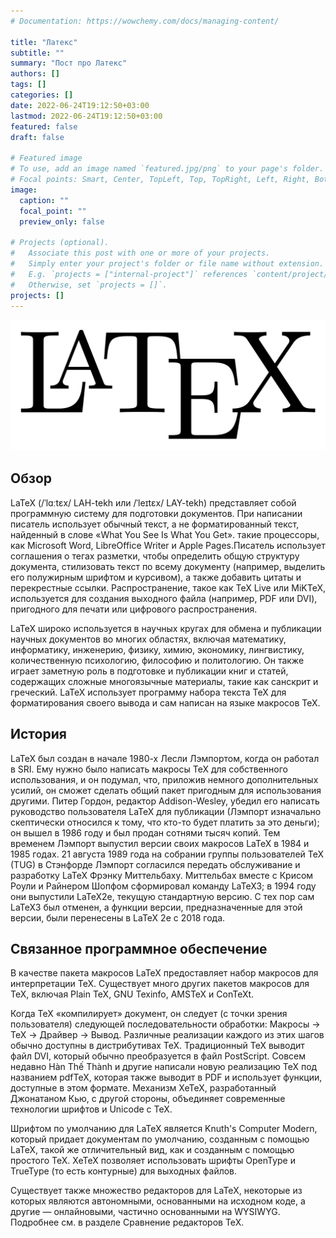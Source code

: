 ```yaml
---
# Documentation: https://wowchemy.com/docs/managing-content/

title: "Латекс"
subtitle: ""
summary: "Пост про Латекс"
authors: []
tags: []
categories: []
date: 2022-06-24T19:12:50+03:00
lastmod: 2022-06-24T19:12:50+03:00
featured: false
draft: false

# Featured image
# To use, add an image named `featured.jpg/png` to your page's folder.
# Focal points: Smart, Center, TopLeft, Top, TopRight, Left, Right, BottomLeft, Bottom, BottomRight.
image:
  caption: ""
  focal_point: ""
  preview_only: false

# Projects (optional).
#   Associate this post with one or more of your projects.
#   Simply enter your project's folder or file name without extension.
#   E.g. `projects = ["internal-project"]` references `content/project/deep-learning/index.md`.
#   Otherwise, set `projects = []`.
projects: []
---
```


![Latex_logo](latex.png)

## Обзор

LaTeX (/ˈlɑːtɛx/ LAH-tekh или /ˈleɪtɛx/ LAY-tekh) представляет собой программную систему для подготовки документов. При написании писатель использует обычный текст, а не форматированный текст, найденный в слове «What You See Is What You Get». такие процессоры, как Microsoft Word, LibreOffice Writer и Apple Pages.Писатель использует соглашения о тегах разметки, чтобы определить общую структуру документа, стилизовать текст по всему документу (например, выделить его полужирным шрифтом и курсивом), а также добавить цитаты и перекрестные ссылки. Распространение, такое как TeX Live или MiKTeX, используется для создания выходного файла (например, PDF или DVI), пригодного для печати или цифрового распространения.

LaTeX широко используется в научных кругах для обмена и публикации научных документов во многих областях, включая математику, информатику, инженерию, физику, химию, экономику, лингвистику, количественную психологию, философию и политологию. Он также играет заметную роль в подготовке и публикации книг и статей, содержащих сложные многоязычные материалы, такие как санскрит и греческий. LaTeX использует программу набора текста TeX для форматирования своего вывода и сам написан на языке макросов TeX.

## История

LaTeX был создан в начале 1980-х Лесли Лэмпортом, когда он работал в SRI. Ему нужно было написать макросы TeX для собственного использования, и он подумал, что, приложив немного дополнительных усилий, он сможет сделать общий пакет пригодным для использования другими. Питер Гордон, редактор Addison-Wesley, убедил его написать руководство пользователя LaTeX для публикации (Лэмпорт изначально скептически относился к тому, что кто-то будет платить за это деньги); он вышел в 1986 году и был продан сотнями тысяч копий. Тем временем Лэмпорт выпустил версии своих макросов LaTeX в 1984 и 1985 годах. 21 августа 1989 года на собрании группы пользователей TeX (TUG) в Стэнфорде Лэмпорт согласился передать обслуживание и разработку LaTeX Фрэнку Миттельбаху. Миттельбах вместе с Крисом Роули и Райнером Шопфом сформировал команду LaTeX3; в 1994 году они выпустили LaTeX2e, текущую стандартную версию. С тех пор сам LaTeX3 был отменен, а функции версии, предназначенные для этой версии, были перенесены в LaTeX 2e с 2018 года.

## Связанное программное обеспечение

В качестве пакета макросов LaTeX предоставляет набор макросов для интерпретации TeX. Существует много других пакетов макросов для TeX, включая Plain TeX, GNU Texinfo, AMSTeX и ConTeXt.

Когда TeX «компилирует» документ, он следует (с точки зрения пользователя) следующей последовательности обработки: Макросы → TeX → Драйвер → Вывод. Различные реализации каждого из этих шагов обычно доступны в дистрибутивах TeX. Традиционный TeX выводит файл DVI, который обычно преобразуется в файл PostScript. Совсем недавно Hàn Thế Thành и другие написали новую реализацию TeX под названием pdfTeX, которая также выводит в PDF и использует функции, доступные в этом формате. Механизм XeTeX, разработанный Джонатаном Кью, с другой стороны, объединяет современные технологии шрифтов и Unicode с TeX.

Шрифтом по умолчанию для LaTeX является Knuth's Computer Modern, который придает документам по умолчанию, созданным с помощью LaTeX, такой же отличительный вид, как и созданным с помощью простого TeX. XeTeX позволяет использовать шрифты OpenType и TrueType (то есть контурные) для выходных файлов.

Существует также множество редакторов для LaTeX, некоторые из которых являются автономными, основанными на исходном коде, а другие — онлайновыми, частично основанными на WYSIWYG. Подробнее см. в разделе Сравнение редакторов TeX.